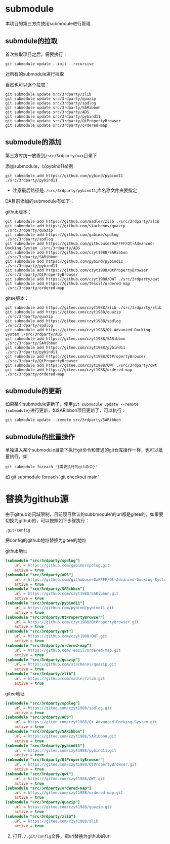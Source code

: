 # submodule

本项目的第三方库使用submodule进行管理

## submdule的拉取

首次拉取项目之后，需要执行：

```shell
git submodule update --init --recursive
```

对所有的submodule进行拉取

当然也可以逐个拉取：

```shell
git submodule update src/3rdparty/zlib
git submodule update src/3rdparty/quazip
git submodule update src/3rdparty/spdlog
git submodule update src/3rdparty/SARibbon
git submodule update src/3rdparty/ADS
git submodule update src/3rdparty/pybind11
git submodule update src/3rdparty/QtPropertyBrowser
git submodule update src/3rdparty/ordered-map
```

## submodule的添加

第三方库统一放置到`/src/3rdparty/xxx`目录下

添加submodule，以pybind11举例

`git submodule add https://github.com/pybind/pybind11 ./src/3rdparty/pybind11`

- 注意最后路径是`./src/3rdparty/pybind11`,库名称文件夹要指定

DA目前添加的submodule有如下：

github版本：

```shell
git submodule add https://github.com/madler/zlib ./src/3rdparty/zlib
git submodule add https://github.com/stachenov/quazip ./src/3rdparty/quazip
git submodule add https://github.com/gabime/spdlog ./src/3rdparty/spdlog
git submodule add https://github.com/githubuser0xFFFF/Qt-Advanced-Docking-System ./src/3rdparty/ADS
git submodule add https://github.com/czyt1988/SARibbon ./src/3rdparty/SARibbon
git submodule add https://github.com/pybind/pybind11 ./src/3rdparty/pybind11
git submodule add https://github.com/czyt1988/QtPropertyBrowser ./src/3rdparty/QtPropertyBrowser
git submodule add https://github.com/czyt1988/QWT ./src/3rdparty/qwt
git submodule add https://github.com/Tessil/ordered-map ./src/3rdparty/ordered-map
```

gitee版本：
```shell
git submodule add https://gitee.com/czyt1988/zlib ./src/3rdparty/zlib
git submodule add https://gitee.com/czyt1988/quazip ./src/3rdparty/quazip
git submodule add https://gitee.com/czyt1988/spdlog ./src/3rdparty/spdlog
git submodule add https://gitee.com/czyt1988/Qt-Advanced-Docking-System ./src/3rdparty/ADS
git submodule add https://gitee.com/czyt1988/SARibbon ./src/3rdparty/SARibbon
git submodule add https://gitee.com/czyt1988/pybind11 ./src/3rdparty/pybind11
git submodule add https://gitee.com/czyt1988/QtPropertyBrowser ./src/3rdparty/QtPropertyBrowser
git submodule add https://gitee.com/czyt1988/QWT ./src/3rdparty/qwt
git submodule add https://gitee.com/czyt1988/ordered-map ./src/3rdparty/ordered-map
```
## submodule的更新

如果某个submodule更新了，使用`git submodule update --remote {submodule}`进行更新，如SARibbon项目更新了，可以执行：

```shell
git submodule update --remote src/3rdparty/SARibbon
```

## submodule的批量操作

单独进入某个submodule目录下执行git命令和普通的git仓库操作一样，也可以批量执行，如

`git submodule foreach '{需要执行的git命令}'`

如 git submodule foreach 'git checkout main'

# 替换为github源

由于github访问域限制，目前项目默认的subbmodule'的url都是gitee的，如果要切换为github的，可以按照如下步骤执行：

```
.git/config
```

把config的github地址替换为gitee的地址

github地址

```ini
[submodule "src/3rdparty/spdlog"]
	url = https://github.com/gabime/spdlog.git
	active = true
[submodule "src/3rdparty/ADS"]
	url = https://github.com/githubuser0xFFFF/Qt-Advanced-Docking-System.git
	active = true
[submodule "src/3rdparty/SARibbon"]
	url = https://github.com/czyt1988/SARibbon.git
	active = true
[submodule "src/3rdparty/pybind11"]
	url = https://github.com/pybind/pybind11.git
	active = true
[submodule "src/3rdparty/QtPropertyBrowser"]
	url = https://github.com/czyt1988/QtPropertyBrowser.git
	active = true
[submodule "src/3rdparty/qwt"]
	url = https://github.com/czyt1988/QWT.git
	active = true
[submodule "src/3rdparty/ordered-map"]
	url = https://github.com/Tessil/ordered-map.git
	active = true
[submodule "src/3rdparty/quazip"]
	url = https://github.com/stachenov/quazip.git
	active = true
[submodule "src/3rdparty/zlib"]
	url = https://github.com/madler/zlib.git
	active = true
```

gitee地址

```ini
[submodule "src/3rdparty/spdlog"]
	url = https://gitee.com/czyt1988/spdlog.git
	active = true
[submodule "src/3rdparty/ADS"]
	url = https://gitee.com/czyt1988/Qt-Advanced-Docking-System.git
	active = true
[submodule "src/3rdparty/SARibbon"]
	url = https://gitee.com/czyt1988/SARibbon.git
	active = true
[submodule "src/3rdparty/pybind11"]
	url = https://gitee.com/czyt1988/pybind11.git
	active = true
[submodule "src/3rdparty/QtPropertyBrowser"]
	url = https://gitee.com/czyt1988/QtPropertyBrowser.git
	active = true
[submodule "src/3rdparty/qwt"]
	url = https://gitee.com/czyt1988/QWT.git
	active = true
[submodule "src/3rdparty/ordered-map"]
	url = https://gitee.com/czyt1988/ordered-map.git
	active = true
[submodule "src/3rdparty/quazip"]
	url = https://gitee.com/czyt1988/quazip.git
	active = true
[submodule "src/3rdparty/zlib"]
	url = https://gitee.com/czyt1988/zlib
	active = true
```

2. 打开`./.git/config`文件，把url替换为github的url